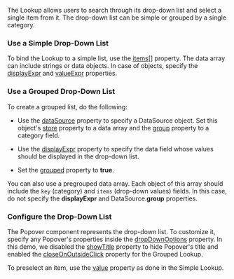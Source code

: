 The Lookup allows users to search through its drop-down list and select a single item from it. The drop-down list can be simple or grouped by a single category.

### Use a Simple Drop-Down List
To bind the Lookup to a simple list, use the [items[]](/Documentation/ApiReference/UI_Components/dxLookup/Configuration/items/) property. The data array can include strings or data objects. In case of objects, specify the [displayExpr](/Documentation/ApiReference/UI_Components/dxLookup/Configuration/#displayExpr) and [valueExpr](/Documentation/ApiReference/UI_Components/dxLookup/Configuration/#valueExpr) properties.

### Use a Grouped Drop-Down List
To create a grouped list, do the following:

* Use the [dataSource](/Documentation/ApiReference/UI_Components/dxLookup/Configuration/#dataSource) property to specify a DataSource object. Set this object's [store](/Documentation/ApiReference/Data_Layer/DataSource/Configuration/#store) property to a data array and the [group](/Documentation/ApiReference/Data_Layer/DataSource/Configuration/#group) property to a category field.

* Use the [displayExpr](/Documentation/ApiReference/UI_Components/dxLookup/Configuration/#displayExpr) property to specify the data field whose values should be displayed in the drop-down list.

* Set the [grouped](/Documentation/ApiReference/UI_Components/dxLookup/Configuration/#grouped) property to **true**.

You can also use a pregrouped data array. Each object of this array should include the `key` (category) and `items` (drop-down values) fields. In this case, do not specify the **displayExpr** and DataSource.**group** properties.

### Configure the Drop-Down List
The Popover component represents the drop-down list. To customize it, specify any Popover's properties inside the [dropDownOptions](/Documentation/ApiReference/UI_Components/dxLookup/Configuration/#dropDownOptions) property. In this demo, we disabled the [showTitle](/Documentation/ApiReference/UI_Components/dxPopover/Configuration/#showTitle) property to hide Popover's title and enabled the [closeOnOutsideClick](/Documentation/ApiReference/UI_Components/dxPopover/Configuration/#closeOnOutsideClick) property for the Grouped Lookup.

To preselect an item, use the [value](/Documentation/ApiReference/UI_Components/dxLookup/Configuration/#displayExpr) property as done in the Simple Lookup.
